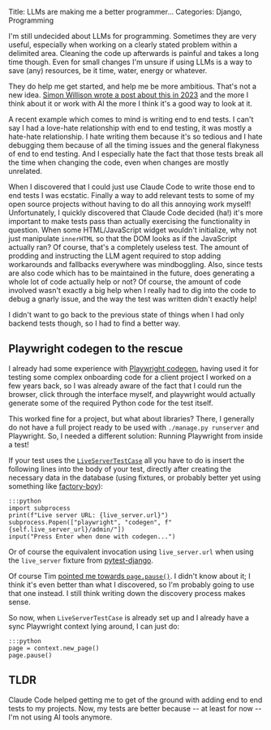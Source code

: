 Title: LLMs are making me a better programmer...
Categories: Django, Programming

I'm still undecided about LLMs for programming. Sometimes they are very useful, especially when working on a clearly stated problem within a delimited area. Cleaning the code up afterwards is painful and takes a long time though. Even for small changes I'm unsure if using LLMs is a way to save (any) resources, be it time, water, energy or whatever.

They do help me get started, and help me be more ambitious. That's not a new idea. [Simon Willison wrote a post about this in 2023](https://simonwillison.net/2023/Mar/27/ai-enhanced-development/) and the more I think about it or work with AI the more I think it's a good way to look at it.

A recent example which comes to mind is writing end to end tests. I can't say I had a love-hate relationship with end to end testing, it was mostly a hate-hate relationship. I hate writing them because it's so tedious and I hate debugging them because of all the timing issues and the general flakyness of end to end testing. And I especially hate the fact that those tests break all the time when changing the code, even when changes are mostly unrelated.

When I discovered that I could just use Claude Code to write those end to end tests I was ecstatic. Finally a way to add relevant tests to some of my open source projects without having to do all this annoying work myself! Unfortunately, I quickly discovered that Claude Code decided (ha!) it's more important to make tests pass than actually exercising the functionality in question. When some HTML/JavaScript widget wouldn't initialize, why not just manipulate `innerHTML` so that the DOM looks as if the JavaScript actually ran? Of course, that's a completely useless test. The amount of prodding and instructing the LLM agent required to stop adding workarounds and fallbacks everywhere was mindboggling. Also, since tests are also code which has to be maintained in the future, does generating a whole lot of code actually help or not? Of course, the amount of code involved wasn't exactly a big help when I really had to dig into the code to debug a gnarly issue, and the way the test was written didn't exactly help!

I didn't want to go back to the previous state of things when I had only backend tests though, so I had to find a better way.

## Playwright codegen to the rescue

I already had some experience with [Playwright codegen](https://playwright.dev/docs/codegen-intro), having used it for testing some complex onboarding code for a client project I worked on a few years back, so I was already aware of the fact that I could run the browser, click through the interface myself, and playwright would actually generate some of the required Python code for the test itself.

This worked fine for a project, but what about libraries? There, I generally do not have a full project ready to be used with `./manage.py runserver` and Playwright. So, I needed a different solution: Running Playwright from inside a test!

If your test uses the [`LiveServerTestCase`](https://docs.djangoproject.com/en/5.2/topics/testing/tools/#django.test.LiveServerTestCase) all you have to do is insert the following lines into the body of your test, directly after creating the necessary data in the database (using fixtures, or probably better yet using something like [factory-boy](https://pypi.org/project/factory-boy/)):

    :::python
    import subprocess
    print(f"Live server URL: {live_server.url}")
    subprocess.Popen(["playwright", "codegen", f"{self.live_server_url}/admin/"])
    input("Press Enter when done with codegen...")

Or of course the equivalent invocation using `live_server.url` when using the `live_server` fixture from [pytest-django](https://pytest-django.readthedocs.io/en/latest/helpers.html#live-server).

Of course Tim [pointed me towards `page.pause()`](https://mastodon.social/@CodenameTim/115096138737981083). I didn't know about it; I think it's even better than what I discovered, so I'm probably going to use that one instead. I still think writing down the discovery process makes sense.

So now, when `LiveServerTestCase` is already set up and I already have a sync Playwright context lying around, I can just do:

    :::python
    page = context.new_page()
    page.pause()

## TLDR

Claude Code helped getting me to get of the ground with adding end to end tests to my projects. Now, my tests are better because -- at least for now -- I'm not using AI tools anymore.
